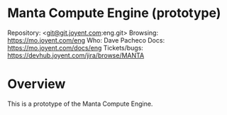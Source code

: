 # Manta Compute Engine (prototype)

Repository: <git@git.joyent.com:eng.git>
Browsing: <https://mo.joyent.com/eng>
Who: Dave Pacheco
Docs: <https://mo.joyent.com/docs/eng>
Tickets/bugs: <https://devhub.joyent.com/jira/browse/MANTA>


# Overview

This is a prototype of the Manta Compute Engine.

